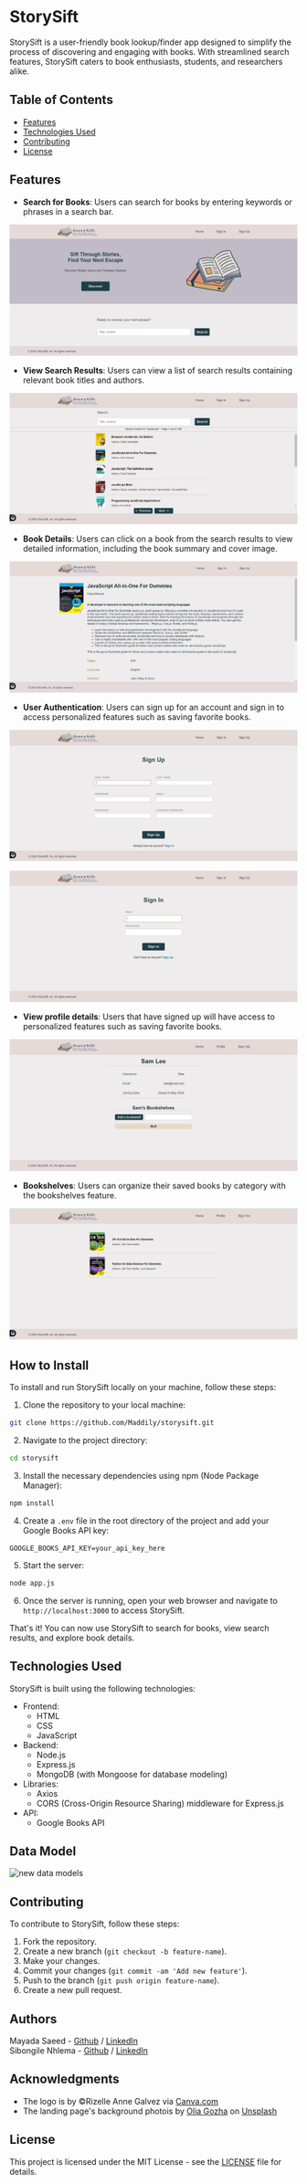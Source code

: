 # StorySift

StorySift is a user-friendly book lookup/finder app designed to simplify the process of discovering and engaging with books. With streamlined search features, StorySift caters to book enthusiasts, students, and researchers alike.

## Table of Contents

- [Features](#features)
- [Technologies Used](#technologies-used)
- [Contributing](#contributing)
- [License](#license)

## Features

- **Search for Books**: Users can search for books by entering keywords or phrases in a search bar.


![Alt Text](assets/images/Landing-page.png)


- **View Search Results**: Users can view a list of search results containing relevant book titles and authors.


![Alt Text](assets/images/search-results.png)


- **Book Details**: Users can click on a book from the search results to view detailed information, including the book summary and cover image.


![Alt Text](assets/images/Book-details.png)


- **User Authentication**: Users can sign up for an account and sign in to access personalized features such as saving favorite books.


![Alt Text](assets/images/sign-up.png)


![Alt Text](assets/images/sign-in.png)


- **View profile details**: Users that have signed up will have access to personalized features such as saving favorite books.


![Alt Text](assets/images/profile-page.png)


- **Bookshelves**: Users can organize their saved books by category with the bookshelves feature.

![Alt Text](assets/images/bookshelf.png)

## How to Install

To install and run StorySift locally on your machine, follow these steps:

1. Clone the repository to your local machine:
```bash
git clone https://github.com/Maddily/storysift.git
```
2. Navigate to the project directory:
```bash
cd storysift
```
3. Install the necessary dependencies using npm (Node Package Manager):
```bash
npm install
```
4. Create a `.env` file in the root directory of the project and add your Google Books API key:
```
GOOGLE_BOOKS_API_KEY=your_api_key_here
```
5. Start the server:
```bash
node app.js
```
6. Once the server is running, open your web browser and navigate to `http://localhost:3000` to access StorySift.

That's it! You can now use StorySift to search for books, view search results, and explore book details.

## Technologies Used

StorySift is built using the following technologies:
* Frontend:
  * HTML
  * CSS
  * JavaScript
* Backend:
  * Node.js
  * Express.js
  * MongoDB (with Mongoose for database modeling)
* Libraries:
  * Axios
  * CORS (Cross-Origin Resource Sharing) middleware for Express.js
* API:
  * Google Books API

## Data Model
![new data models](https://github.com/Maddily/storysift/assets/68620670/72891c19-6638-4d7b-a34d-24dbbe7cfd9f)

## Contributing

To contribute to StorySift, follow these steps:

1. Fork the repository.
2. Create a new branch (`git checkout -b feature-name`).
3. Make your changes.
4. Commit your changes (`git commit -am 'Add new feature'`).
5. Push to the branch (`git push origin feature-name`).
6. Create a new pull request.

## Authors

Mayada Saeed - <a href="https://github.com/Maddily">Github</a> / <a href="https://www.linkedin.com/in/mayadase/">LinkedIn</a><br>
Sibongile Nhlema - <a href="https://github.com/Sibongile-Nhlema">Github</a> / <a href="https://www.linkedin.com/in/sibongile-nhlema/">LinkedIn</a><br>

## Acknowledgments

* The logo is by ©Rizelle Anne Galvez via <a href="https://www.canva.com/" target="_blank">Canva.com</a>
* The landing page's background photois by <a href="https://unsplash.com/@olia?utm_content=creditCopyText&utm_medium=referral&utm_source=unsplash">Olia Gozha</a> on <a href="https://unsplash.com/photos/white-book-marker-on-book-page-J4kK8b9Fgj8?utm_content=creditCopyText&utm_medium=referral&utm_source=unsplash">Unsplash</a>

## License

This project is licensed under the MIT License - see the [LICENSE](LICENSE) file for details.
